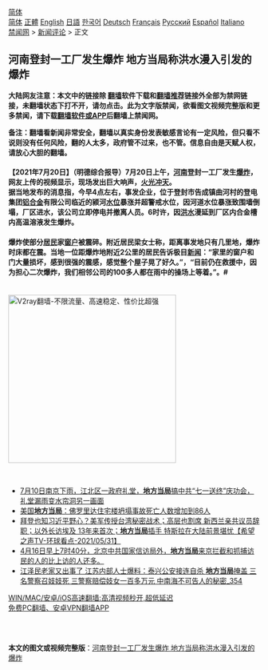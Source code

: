  <!-- 面包屑导航 --> <div class="breadcrumb"><!-- GTranslate: https://gtranslate.io/ -->  <div class="switcher notranslate">  <div class="selected">  <a href="#" onclick="return false;"> 简体</a>  </div>  <div class="option">  <a href="https://www.bannedbook.org" onclick="doGTranslate('zh-CN|zh-CN');jQuery('div.switcher div.selected a').html(jQuery(this).html());return false;" title="简体中文" class="nturl selected"> 简体</a>  <a href="https://www.bannedbook.org/zh-tw/" onclick="doGTranslate('zh-CN|zh-TW');jQuery('div.switcher div.selected a').html(jQuery(this).html());return false;" title="繁體中文" class="nturl"> 正體</a>  <a href="https://www.bannedbook.org/en/" onclick="doGTranslate('zh-CN|en');jQuery('div.switcher div.selected a').html(jQuery(this).html());return false;" title="English" class="nturl"> English</a>  <a href="https://www.bannedbook.org/ja/" onclick="doGTranslate('zh-CN|ja');jQuery('div.switcher div.selected a').html(jQuery(this).html());return false;" title="日本語" class="nturl"> 日語</a>  <a href="https://www.bannedbook.org/ko/" onclick="doGTranslate('zh-CN|ko');jQuery('div.switcher div.selected a').html(jQuery(this).html());return false;" title="한국어" class="nturl"> 한국어</a>  <a href="https://www.bannedbook.org/de/" onclick="doGTranslate('zh-CN|de');jQuery('div.switcher div.selected a').html(jQuery(this).html());return false;" title="Deutsch" class="nturl"> Deutsch</a>  <a href="https://www.bannedbook.org/fr/" onclick="doGTranslate('zh-CN|fr');jQuery('div.switcher div.selected a').html(jQuery(this).html());return false;" title="Français" class="nturl"> Français</a>  <a href="https://www.bannedbook.org/ru/" onclick="doGTranslate('zh-CN|ru');jQuery('div.switcher div.selected a').html(jQuery(this).html());return false;" title="Русский" class="nturl"> Русский</a>  <a href="https://www.bannedbook.org/es/" onclick="doGTranslate('zh-CN|es');jQuery('div.switcher div.selected a').html(jQuery(this).html());return false;" title="Español" class="nturl"> Español</a>  <a href="https://www.bannedbook.org/it/" onclick="doGTranslate('zh-CN|it');jQuery('div.switcher div.selected a').html(jQuery(this).html());return false;" title="Italiano" class="nturl"> Italiano</a>  </div>  </div>      <div class='breadcrumb-sub'><!-- Breadcrumb NavXT 6.3.0 --> <a href="https://www.bannedbook.org/" class="home">禁闻网</a> &gt; <a href="https://www.bannedbook.org/bnews/comments/" class="category">新闻评论</a> &gt; 正文</div></div><h2>河南登封一工厂发生爆炸 地方当局称洪水漫入引发的爆炸</h2> <p class="notice"><b>大陆网友注意：本文中的链接除 <a href="https://github.com/bannedbook/fanqiang" >翻墙</a>软件下载和<a href="https://github.com/killgcd/justmysocks/blob/master/README.md">翻墙推荐</a>链接外全部为禁网链接，未翻墙状态下打不开，请勿点击。此为文字版禁闻，欲看图文视频完整版和更多禁闻，请下载<a href="https://github.com/bannedbook/fanqiang">翻墙软件或APP</a>后翻墙上禁闻网。</p><p>备注：翻墙看新闻非常安全，翻墙以真实身份发表敏感言论有一定风险，但只看不说则没有任何风险，翻的人太多，政府管不过来，也不管。信息自由是天赋人权，请放心大胆的翻墙。</b></p>  <div class="entry"> <p>              <a href="https://i2.wp.com/upload-images-bucket-v64rleca837do.s3.eu-west-1.amazonaws.com/wp-content/uploads/2021/07/20042649/Screen-Shot-2021-07-20-at-2.22.39-pm.png?fit=492%2C546&#038;ssl=1" data-caption=""></a>                            </p> <h4>【2021年7月20日】（明德综合报导）7月20日上午，<a href="https://www.bannedbook.org/bnews/tag/%e6%b2%b3%e5%8d%97/" class="st_tag internal_tag" rel="tag" title="标签 河南 下的日志">河南</a>登封一工厂发生<a href="https://www.bannedbook.org/bnews/tag/%e7%88%86%e7%82%b8/" class="st_tag internal_tag" rel="tag" title="标签 爆炸 下的日志">爆炸</a>，网友上传的视频显示，现场发出巨大响声，<a href="https://www.bannedbook.org/bnews/tag/%E7%81%AB%E5%85%89%E5%86%B2%E5%A4%A9/" class="st_tag internal_tag" rel="tag" title="标签 火光冲天 下的日志">火光冲天</a>。<br /> 据当地发布的消息指，今早4点左右，事发企业，位于登封市告成镇曲河村的登电集团<a href="https://www.bannedbook.org/bnews/tag/%e9%93%9d%e5%90%88%e9%87%91/" class="st_tag internal_tag" rel="tag" title="标签 铝合金 下的日志">铝合金</a>有限公司临近的颍河<a href="https://www.bannedbook.org/bnews/tag/%E6%B0%B4%E4%BD%8D/" class="st_tag internal_tag" rel="tag" title="标签 水位 下的日志">水位</a>暴涨并超警戒水位，因河道水位暴涨致围墙倒塌，厂区进水，该公司立即停电并撤离人员。6时许，因<a href="https://www.bannedbook.org/bnews/tag/%e6%b4%aa%e6%b0%b4/" class="st_tag internal_tag" rel="tag" title="标签 洪水 下的日志">洪水</a>漫延到厂区内合金槽内高温溶液发生爆炸。</h4> <h4>爆炸使部分<a href="https://www.bannedbook.org/bnews/tag/%E5%B1%85%E6%B0%91/" class="st_tag internal_tag" rel="tag" title="标签 居民 下的日志">居民</a>家<a href="https://www.bannedbook.org/bnews/tag/%E7%AA%97%E6%88%B7/" class="st_tag internal_tag" rel="tag" title="标签 窗户 下的日志">窗户</a>被震碎。附近居民梁女士称，距离事发地只有几里地，爆炸时床都在震。当地一位距爆炸地附近2公里的居民告诉极目<span class='wp_keywordlink_affiliate'><a href="https://www.bannedbook.org/" title="新闻">新闻</a></span>：“家里的窗户和门大量损坏，感到很强的震感，感觉整个屋子晃了好久。”，“目前仍在救援中，因为担心二次爆炸，我们相邻公司的100多人都在雨中的操场上等着。”。#</h4> <p></p>  <p><br/><a href="https://github.com/bannedbook/fanqiang/wiki/V2ray%E6%9C%BA%E5%9C%BA"><img src="https://raw.githubusercontent.com/bannedbook/fanqiang/master/v2ss/images/v2free.jpg" width="336" alt="V2ray翻墙-不限流量、高速稳定、性价比超强"></a><br/></p> <p>&nbsp;</p>  <ul class='op-related-articles' title='相关阅读'> <li><a href='https://www.bannedbook.org/bnews/bannedvideo/20210711/1584859.html' target='_blank'>7月10日南京下雨，江北区一政府礼堂，<b>地方当局</b>搞中共“七一送终”庆功会，礼堂漏雨变水帘洞另一画面</a></li> <li><a href='https://www.bannedbook.org/bnews/baitai/20210711/1584768.html' target='_blank'>美国<b>地方当局</b>：佛罗里达住宅楼坍塌事故死亡人数增加到86人</a></li> <li><a href='https://www.bannedbook.org/bnews/comments/20210601/1557523.html' target='_blank'>拜登也知习近平野心？美军传授台湾秘密战术；高层也割席 新西兰亲共议员辞职；以外长访埃及 13年来首次；<b>地方当局</b>插手 特斯拉在大陆前景堪忧【希望之声TV-环球看点-2021/05/31】</a></li> <li><a href='https://www.bannedbook.org/bnews/bannedvideo/20210418/1528775.html' target='_blank'>4月16日早上7时40分，北京中共国家信访局外，<b>地方当局</b>来京拦截和抓捕访民的人的比上访的人还多。</a></li> <li><a href='https://www.bannedbook.org/bnews/comments/20210410/1523131.html' target='_blank'>江泽民老家又出事了 江苏内部人士爆料：泰兴公安接连自杀 <b>地方当局</b>掩盖 三名警察召妓妓死 三警察赔偿妓女一百多万元 中南海不可告人的秘密_354</a></li> </ul> <p class="texttj"> <a href="https://github.com/bannedbook/fanqiang/wiki/V2ray%E6%9C%BA%E5%9C%BA" target="_blank">WIN/MAC/安卓/iOS高速翻墙:高清视频秒开,超低延迟</a><br/> <a href="https://github.com/bannedbook/fanqiang/wiki/%E7%A6%81%E9%97%BB%E7%BD%91%E5%AE%89%E5%8D%93%E7%BF%BB%E5%A2%99%E6%96%B0%E9%97%BBAPP" target="_blank">免费PC翻墙、安卓VPN翻墙APP</a></p><p>&nbsp;</p>  <h4></h4> </p><a name='sharetosocial'></a>  <div style="margin-bottom:5px;padding-bottom:5px;clear:both"> <div id="archive-pix-1" class="banner-ads"> <!-- AuctionX Display platform tag START --> <div id="26318x728x90x621x_ADSLOT2" clicktrack="%%CLICK_URL_ESC%%"></div> <!-- AuctionX Display platform tag END --> </div> <div id="archive-pix-2" class="banner-ads"> <!-- AuctionX Display platform tag START --> <div id="26315x300x250x621x_ADSLOT2" clicktrack="%%CLICK_URL_ESC%%"></div> <!-- AuctionX Display platform tag END --> </div> </div>  <div id="archive-pix-1" class="banner-ads"> <!-- AuctionX Display platform tag START --> <div id="26318x728x90x621x_ADSLOT3" clicktrack="%%CLICK_URL_ESC%%"></div> <!-- AuctionX Display platform tag END --> </div> <div><b>本文的图文或视频完整版</b>：<a href='https://www.bannedbook.org/bnews/comments/20210720/1590600.html'>河南登封一工厂发生爆炸 地方当局称洪水漫入引发的爆炸</a></div>  </div><!--END ENTRY--> 